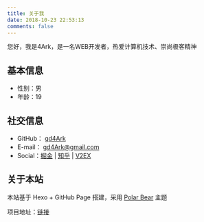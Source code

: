 ```yaml
---
title: 关于我
date: 2018-10-23 22:53:13
comments: false
---
```


您好，我是4Ark，是一名WEB开发者，热爱计算机技术、崇尚极客精神

## 基本信息

- 性别：男
- 年龄：19

## 社交信息

- GitHub： [gd4Ark](https://github.com/gd4Ark)
- E-mail： gd4Ark@gmail.com
- Social：[掘金](https://juejin.im/user/5a4f6e2c6fb9a01cb508a127) | [知乎](https://www.zhihu.com/people/cai-hong-hui-2/activities) | [V2EX](https://www.v2ex.com/member/4ark)

## 关于本站

本站基于 Hexo + GitHub Page 搭建，采用 [Polar Bear](https://github.com/frostfan/hexo-theme-polarbear) 主题

项目地址：[链接](https://github.com/gd4Ark/gd4Ark.github.io)

